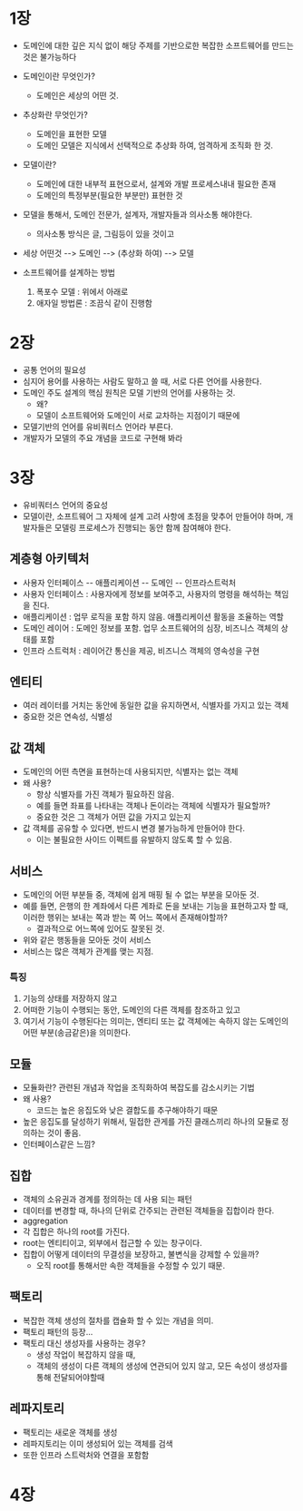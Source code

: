 # 1장

- 도메인에 대한 깊은 지식 없이 해당 주제를 기반으로한 복잡한 소프트웨어를 만드는 것은 불가능하다

- 도메인이란 무엇인가?
  - 도메인은 세상의 어떤 것.
- 추상화란 무엇인가?
  - 도메인을 표현한 모델
  - 도메인 모델은 지식에서 선택적으로 추상화 하여, 엄격하게 조직화 한 것.
- 모델이란?
  - 도메인에 대한 내부적 표현으로서, 설계와 개발 프로세스내내 필요한 존재
  - 도메인의 특정부분(필요한 부분만) 표현한 것
- 모델을 통해서, 도메인 전문가, 설계자, 개발자들과 의사소통 해야한다.
  - 의사소통 방식은 글, 그림등이 있을 것이고
- 세상 어떤것 --> 도메인 --> (추상화 하여) --> 모델 
- 소프트웨어를 설계하는 방법
  1. 폭포수 모델 : 위에서 아래로
  2. 애자일 방법론 : 조끔식 같이 진행함



# 2장

- 공통 언어의 필요성
- 심지어 용어를 사용하는 사람도 말하고 쓸 때, 서로 다른 언어를 사용한다.
- 도메인 주도 설계의 핵심 원칙은 모델 기반의 언어를 사용하는 것.
  - 왜?
  - 모델이 소프트웨어와 도메인이 서로 교차하는 지점이기 때문에
- 모델기반의 언어를 유비쿼터스 언어라 부른다.
- 개발자가 모델의 주요 개념을 코드로 구현해 봐라



# 3장

- 유비쿼터스 언어의 중요성
- 모델이란, 소프트웨어 그 자체에 설계 고려 사항에 초점을 맞추어 만들어야 하며, 개발자들은 모델링 프로세스가 진행되는 동안 함께 참여해야 한다.



## 계층형 아키텍처

- 사용자 인터페이스 -- 애플리케이션 -- 도메인 -- 인프라스트럭처
- 사용자 인터페이스 : 사용자에게 정보를 보여주고, 사용자의 명령을 해석하는 책임을 진다.
- 애플리케이션 : 업무 로직을 포함 하지 않음. 애플리케이션 활동을 조율하는 역할
- 도메인 레이어 : 도메인 정보를 포함. 업무 소프트웨어의 심장, 비즈니스 객체의 상태를 포함
- 인프라 스트럭처 : 레이어간 통신을 제공, 비즈니스 객체의 영속성을 구현



## 엔티티

- 여러 레이터를 거치는 동안에 동일한 값을 유지하면서, 식별자를 가지고 있는 객체
- 중요한 것은 연속성, 식별성



## 값 객체

- 도메인의 어떤 측면을 표현하는데 사용되지만, 식별자는 없는 객체
- 왜 사용?
  - 항상 식별자를 가진 객체가 필요하진 않음.
  - 예를 들면 좌표를 나타내는 객체나 돈이라는 객체에 식별자가 필요할까?
  - 중요한 것은 그 객체가 어떤 값을 가지고 있는지
- 값 객체를 공유할 수 있다면, 반드시 변경 불가능하게 만들어야 한다.
  - 이는 불필요한 사이드 이펙트를 유발하지 않도록 할 수 있음.



## 서비스

- 도메인의 어떤 부분들 중, 객체에 쉽게 매핑 될 수 없는 부분을 모아둔 것.
- 예를 들면, 은행의 한 계좌에서 다른 계좌로 돈을 보내는 기능을 표현하고자 할 때, 이러한 행위는 보내는 쪽과 받는 쪽 어느 쪽에서 존재해야할까?
  - 결과적으로 어느쪽에 있어도 잘못된 것.
- 위와 같은 행동들을 모아둔 것이 서비스
- 서비스는 많은 객체가 관계를 맺는 지점.



### 특징

1. 기능의 상태를 저장하지 않고
2. 어떠한 기능이 수행되는 동안, 도메인의 다른 객체를 참조하고 있고
3. 여기서 기능이 수행된다는 의미는, 엔티티 또는 값 객체에는 속하지 않는 도메인의 어떤 부분(송금같은)을 의미한다.



## 모듈

- 모듈화란? 관련된 개념과 작업을 조직화하여 복잡도를 감소시키는 기법
- 왜 사용?
  - 코드는 높은 응집도와 낮은 결합도를 추구해야하기 때문
- 높은 응집도를 달성하기 위해서, 밀접한 관게를 가진 클래스끼리 하나의 모듈로 정의하는 것이 좋음.
- 인터페이스같은 느낌?



## 집합

- 객체의 소유권과 경계를 정의하는 데 사용 되는 패턴
- 데이터를 변경할 때, 하나의 단위로 간주되는 관련된 객체들을 집합이라 한다.
- aggregation
- 각 집합은 하나의 root를 가진다.
- root는 엔티티이고, 외부에서 접근할 수 있는 창구이다.
- 집합이 어떻게 데이터의 무결성을 보장하고, 불변식을 강제할 수 있을까?
  - 오직 root를 통해서만 속한 객체들을 수정할 수 있기 때문.



## 팩토리

- 복잡한 객체 생성의 절차를 캡슐화 할 수 있는 개념을 의미.
- 팩토리 패턴의 등장...
- 팩토리 대신 생성자를 사용하는 경우?
  - 생성 작업이 복잡하지 않을 때,
  - 객체의 생성이 다른 객체의 생성에 연관되어 있지 않고, 모든 속성이 생성자를 통해 전달되어야할때



## 레파지토리

- 팩토리는 새로운 객체를 생성
- 레파지토리는 이미 생성되어 있는 객체를 검색
- 또한 인프라 스트럭처와 연결을 포함함

# 4장


